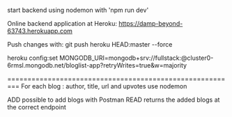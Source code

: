 start backend using nodemon with 'npm run dev'

Online backend application at Heroku:
https://damp-beyond-63743.herokuapp.com

Push changes with:
git push heroku HEAD:master --force

heroku config:set MONGODB_URI=mongodb+srv://fullstack:<password>@cluster0-6rmsl.mongodb.net/bloglist-app?retryWrites=true&w=majority




=========================================================
For each blog : author, title, url and upvotes
use nodemon

ADD possible to add blogs with Postman
READ returns the added blogs at the correct endpoint